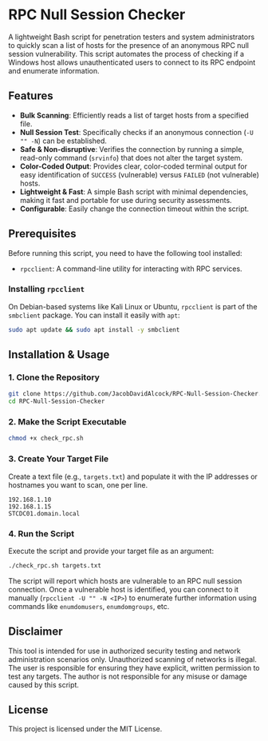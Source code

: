 # RPC Null Session Checker

A lightweight Bash script for penetration testers and system administrators to quickly scan a list of hosts for the presence of an anonymous RPC null session vulnerability. This script automates the process of checking if a Windows host allows unauthenticated users to connect to its RPC endpoint and enumerate information.

## Features

- **Bulk Scanning**: Efficiently reads a list of target hosts from a specified file.
- **Null Session Test**: Specifically checks if an anonymous connection (`-U "" -N`) can be established.
- **Safe & Non-disruptive**: Verifies the connection by running a simple, read-only command (`srvinfo`) that does not alter the target system.
- **Color-Coded Output**: Provides clear, color-coded terminal output for easy identification of `SUCCESS` (vulnerable) versus `FAILED` (not vulnerable) hosts.
- **Lightweight & Fast**: A simple Bash script with minimal dependencies, making it fast and portable for use during security assessments.
- **Configurable**: Easily change the connection timeout within the script.

## Prerequisites

Before running this script, you need to have the following tool installed:

- `rpcclient`: A command-line utility for interacting with RPC services.

### Installing `rpcclient`

On Debian-based systems like Kali Linux or Ubuntu, `rpcclient` is part of the `smbclient` package. You can install it easily with `apt`:

```bash
sudo apt update && sudo apt install -y smbclient
```

## Installation & Usage

### 1. Clone the Repository

```bash
git clone https://github.com/JacobDavidAlcock/RPC-Null-Session-Checker.git
cd RPC-Null-Session-Checker
```

### 2. Make the Script Executable

```bash
chmod +x check_rpc.sh
```

### 3. Create Your Target File

Create a text file (e.g., `targets.txt`) and populate it with the IP addresses or hostnames you want to scan, one per line.

```
192.168.1.10
192.168.1.15
STCDC01.domain.local
```

### 4. Run the Script

Execute the script and provide your target file as an argument:

```bash
./check_rpc.sh targets.txt
```

The script will report which hosts are vulnerable to an RPC null session connection. Once a vulnerable host is identified, you can connect to it manually (`rpcclient -U "" -N <IP>`) to enumerate further information using commands like `enumdomusers`, `enumdomgroups`, etc.

## Disclaimer

This tool is intended for use in authorized security testing and network administration scenarios only. Unauthorized scanning of networks is illegal. The user is responsible for ensuring they have explicit, written permission to test any targets. The author is not responsible for any misuse or damage caused by this script.

## License

This project is licensed under the MIT License.
